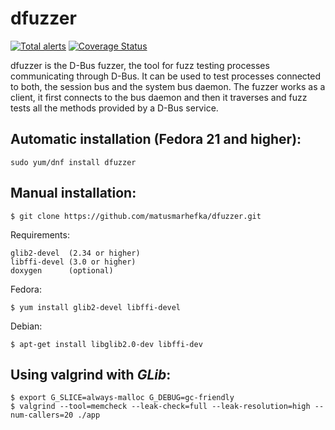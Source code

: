 dfuzzer
=======
[![Total alerts](https://img.shields.io/lgtm/alerts/g/matusmarhefka/dfuzzer.svg?logo=lgtm&logoWidth=18)](https://lgtm.com/projects/g/matusmarhefka/dfuzzer/alerts/)
[![Coverage Status](https://coveralls.io/repos/github/matusmarhefka/dfuzzer/badge.svg)](https://coveralls.io/github/matusmarhefka/dfuzzer)

dfuzzer is the D-Bus fuzzer, the tool for fuzz testing processes communicating
through D-Bus. It can be used to test processes connected to both, the session
bus and the system bus daemon. The fuzzer works as a client, it first connects
to the bus daemon and then it traverses and fuzz tests all the methods provided
by a D-Bus service.

Automatic installation (Fedora 21 and higher):
--------------

    sudo yum/dnf install dfuzzer

Manual installation:
--------------
    $ git clone https://github.com/matusmarhefka/dfuzzer.git


Requirements:

    glib2-devel  (2.34 or higher)
    libffi-devel (3.0 or higher)
    doxygen      (optional)

Fedora:

    $ yum install glib2-devel libffi-devel

Debian:

    $ apt-get install libglib2.0-dev libffi-dev


Using valgrind with _GLib_:
--------------
    $ export G_SLICE=always-malloc G_DEBUG=gc-friendly
    $ valgrind --tool=memcheck --leak-check=full --leak-resolution=high --num-callers=20 ./app
